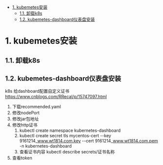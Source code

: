 
<!-- TOC -->

- [1. kubemetes安装](#1-kubemetes安装)
    - [1.1. 卸载k8s](#11-卸载k8s)
    - [1.2. kubemetes-dashboard仪表盘安装](#12-kubemetes-dashboard仪表盘安装)

<!-- /TOC -->


# 1. kubemetes安装  

## 1.1. 卸载k8s

<!-- 
https://blog.csdn.net/weixin_47752736/article/details/124855784
-->


## 1.2. kubemetes-dashboard仪表盘安装

<!-- 
安装
k8s入门：kubernetes-dashboard 安装
https://blog.csdn.net/qq_41538097/article/details/125561769

*** 配置用户
http://www.manongjc.com/detail/62-twpjlhgearkhued.html
https://www.soulchild.cn/post/2945


Dashboard 认证 - 配置登录权限
https://blog.csdn.net/qq_41619571/article/details/127217339

查看用户列表
https://blog.csdn.net/weixin_42350212/article/details/125460396

-->


<!-- 
kubernetes dashboard 2.x 配置https证书
https://blog.csdn.net/weixin_35306450/article/details/112805986

kubernetes学习笔记之十一：kubernetes dashboard认证及分级授权
https://www.cnblogs.com/panwenbin-logs/p/10052554.html
https://www.sklinux.com/posts/devops/k8s%E9%9D%A2%E6%9D%BFhttps%E4%BF%AE%E7%90%86/

-->
k8s 给dashboard配置自定义证书
https://www.cnblogs.com/RRecal/p/15747097.html  

1. 下载recommended.yaml
2. 修改nodePort
3. 修改jar包地址
4. 修改http证书  
    1. kubectl create namespace kubernetes-dashboard
	2. kubectl create secret tls mycentos-cert --key 9161214_www.wt1814.com.key --cert 9161214_www.wt1814.com.pem -n kubernetes-dashboard 
    3. 查看证书内容  kubectl describe secrets/证书名称  
5. 查看token
